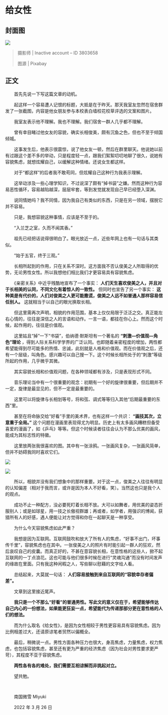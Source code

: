 # 给女性

## 封面图

![](https://raw.githubusercontent.com/TinySnow/GithubImageHosting/main/blog/articles/literature/woman-1919143_1920.jpg)

> 摄影师 | Inactive account – ID 3803658
>
> 图源 | Pixabay

## 正文

　　首先先说一下写这篇文章的动机。

　　起这样一个容易遭人记恨的标题，大抵是在于昨天。那天我室友忽然在宿舍群发了一张截图，内容是他女朋友参与本校表白墙校花校草评选的文案和图片。

　　我室友表示他不理解。我也不理解。我们宿舍一群人几乎都不理解。

　　曾有幸目睹过他女友的容貌，确实长相俊美，颇有沉鱼之色，但也不至于倾国倾城。

　　这事发生后，他表示很震惊，说了他女友一顿，然后在群里聊天。他说她以前有过跟这个差不多的举动，只是程度轻一点，跟我们絮絮叨叨地聊了很久，说她有容貌焦虑，就想炫耀自己，以缓解这种情绪。还说女生都这样。

　　对于“都这样”的后者我不敢苟同，但炫耀自己这种行为我表示理解。

　　这举动涉及一些心理学知识，不过说深了颇有“掉书袋”之嫌。然而这种行为容易恶性循环，容易越陷越深，层层牢套，等到发觉就发现自己早已经堕入深渊。

　　说同情她吗？我不同情，因为我自己有类似的东西，只是在另一领域，摆脱它并不容易。

　　只是，我想容貌这种事情，应该是不至于的。

　　“入兰芝之室，久而不闻其香。”

　　祖先已经把话说得很明白了。眼光放近一点，近些年网上也有一句话与其类似。

　　“始于五官，终于三观。”

　　长相所起到的作用，只在关系不深时。这方面我不否认俊美之人所取得的优势，无论男性女性。所以我想他们相比我们才更容易具有容貌焦虑。

　　《亲密关系》中近乎残酷地宣布了一个事实： **人们天生喜欢俊美之人，并且对于长相美的认同，不同文化有着惊人的一致性。** 但同时也宣告了另一个事实： **这种美是有代价的，人们对俊美之人更可能撒谎，俊美之人远不如普通人那样容易信任别人。** 这就相当于以自己的眼光换取长相。

　　但这里需再次声明，相貌的作用范围，基本上仅仅局限于泛泛之交。真正能左右心情的，往往是深信之人的言语和动作。一言一语，都挂在你心上。然而这个时候，起作用的，往往是价值观。

　　这里姑且“掉”一下“书袋”，伯纳德·默斯坦有一个著名的 **“刺激—价值观—角色”理论** ，得到人际关系科学学界的广泛认同。也即随着亲密程度的增加，两性都希望能得到尽可能多的热情、忠诚，此刻就是人格和价值观。而在价值观之后，还有一个层级，叫角色。感兴趣可以自己搜一下。这个时候长相所处于的“刺激”等级所起的作用，几乎微乎其微。

　　其实容貌长相和价值观问题，在各种领域都有涉及，只是表现形式不同。

　　音乐理论当中有一个很重要的观念：初期有一个好的旋律很重要，但后期并不一定，旋律是最显见的，但不一定是最重要的。

　　这里可以将旋律与长相划等号，将和弦、调式等等归入其他“后期最重要的东西”里。

　　甚至在将命脉交给“好看”手里的美术界，也有这样一个共识： **“画技其次，立意重于全局。”** 这个问题在漫画里表现得尤为明显。历史上有太多画风糟糕但备受喜爱的漫画了，如《乒乓》等等。但这个时候读者往往会认为不那么优美的画风，能成为其标志性的特徽。

　　这里放两张我很喜欢的图。其中有一张涂鸦。一张画风复杂，一张画风简单，但并不妨碍我同时喜欢它们。

![](https://raw.githubusercontent.com/TinySnow/GithubImageHosting/main/blog/articles/literature/dark-like.webp?raw=true)

![](https://raw.githubusercontent.com/TinySnow/GithubImageHosting/main/blog/articles/literature/hero-comic.webp?raw=true)

　　所以，相貌并没有我们想象中的那样重要。对于这一点，俊美之人往往有明显的认知偏差（相对于我而言，或许是因为本人不好看，笑）。当然这也只是我个人的观点。

　　成功不止一种配方，没必要死盯着长相不放。大可以如舞者，用优美的姿态折服别人；或是如球星，用一技之长傲视群雄；再或者，如学者，用强识的博闻，获猎所有人的好感，遇人便能让对方觉得和你在一起聊天是一种享受。

　　为什么今天容貌焦虑如此严重？

　　我想是因为互联网。互联网鼓吹和放大了所有人的焦虑，“好事不出门，坏事传千里”，容貌焦虑也在其中。一张俊美之人的照片有时能引起一群人的狂欢，然后哀叹自己的皮囊。而真正好的，不甚在意容貌长相，在意性格的这些人，掀不起互联网的一丁点浪花。这也可能与他们很多时候在进行“灵魂沟通”而没有时间发声的缘故在里面。只有我这种闲暇之人，写些聊以慰藉的文字给人看。

　　总结起来，大莫就一句话： **人们容易接触到来自互联网的“容貌幸存者偏差”。**

　　文章到这里接近尾声。

　　**我只是一个不那么“好看”的普通男性。写此文的意义仅在于，希望能够传达自己内心的一份想法，如果能更狂妄一点，希望能代为传递那部分更在意性格的人们的想法。**

　　而为什么取名《给女性》，是因为女性相较于男性更容易具有容貌焦虑。因为比例相差过大，还请原谅笔者贸然以偏概全。

　　最后，稍微说一点。男性方面各种压力也很大，身高焦虑，力量焦虑，权力焦虑，也包括容貌焦虑，甚至还有更为严重的经济焦虑（因为社会对男性要求更严苛），其程度不亚于容貌焦虑。

　　**两性各有各的难处，我们需要互相谅解而非挑起对立。**

　　望共勉。

<br />

　　南国微雪 Miyuki

　　2022 年 3 月 26 日